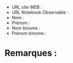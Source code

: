 - URL site WEB :
- URL Notebook Observable :
- Nom :
- Prénom :
- Nom binome :
- Prénom binome :

# Remarques :
